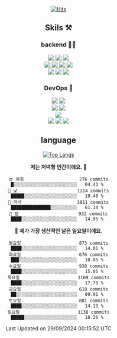 <div align="center">

[![Hits](https://hits.seeyoufarm.com/api/count/incr/badge.svg?url=https%3A%2F%2Fgithub.com%2Fzxcv9203%2Fhit-counter&count_bg=%23FF7272&title_bg=%23324C2E&icon=codeigniter.svg&icon_color=%23DD5B5B&title=%EB%B0%A9%EB%AC%B8%EC%9E%90&edge_flat=false)](https://hits.seeyoufarm.com)
  
## Skils ⚒️

### backend 🧑‍💻
  
<img src="https://img.shields.io/badge/Java-FF6600?style=flat-square&logo=buymeacoffee&logoColor=white"/>
<img src="https://img.shields.io/badge/Go-0099FF?style=flat-square&logo=go&logoColor=white"/>
<img src="https://img.shields.io/badge/Kotlin-7F52FF?style=flat-square&logo=kotlin&logoColor=white"/>
  
  
<br />
  
<img src="https://img.shields.io/badge/Spring-339933?style=flat-square&logo=Spring&logoColor=white"/>
<img src="https://img.shields.io/badge/Spring Boot-339933?style=flat-square&logo=Spring Boot&logoColor=white"/>
<img src="https://img.shields.io/badge/Spring Security-339933?style=flat-square&logo=Spring Security&logoColor=white"/>
  
<img src="https://img.shields.io/badge/Spring Data JPA-339933?style=flat-square&logo=Hibernate&logoColor=white"/>

<br />
  
  <img src="https://img.shields.io/badge/mysql-0099FF?style=flat-square&logo=mysql&logoColor=white"/>
  <img src="https://img.shields.io/badge/mariadb-0099FF?style=flat-square&logo=mariadb&logoColor=white"/>
  <img src="https://img.shields.io/badge/mongoDB-47A248?style=flat-square&logo=mongodb&logoColor=white"/>
  
  
### DevOps 🚀
  
  <img src="https://img.shields.io/badge/docker-2496ED?style=flat-square&logo=docker&logoColor=white"/>
  <img src="https://img.shields.io/badge/kubernetes-326CE5?style=flat-square&logo=kubernetes&logoColor=white"/>
  
  <br />
  
  <img src="https://img.shields.io/badge/Github Actions-2088FF?style=flat-square&logo=githubactions&logoColor=white"/>
  <img src="https://img.shields.io/badge/Jenkins-D24939?style=flat-square&logo=jenkins&logoColor=white"/>
  
  
  <br />
  <img src="https://img.shields.io/badge/terraform-7B42BC?style=flat-square&logo=terraform&logoColor=white"/>
  
  <br />
  <img src="https://img.shields.io/badge/Amazon AWS-232F3E?style=flat-square&logo=Amazon AWS&logoColor=white"/>

  <img src="https://img.shields.io/badge/GCP-4285F4?style=flat-square&logo=googlecloud&logoColor=white"/>
  <img src="https://img.shields.io/badge/NCP-03C75A?style=flat-square&logo=naver&logoColor=white"/>
  
  
## language

[![Top Langs](https://github-readme-stats.vercel.app/api/top-langs/?username=zxcv9203&hide=html&exclude_repo=zxcv9203.github.io,golB&theme=grate-gatsby)](https://github.com/zxcv9203/github-readme-stats)
  
<!--START_SECTION:waka-->
**저는 저녁형 인간이에요. 🦉** 

```text
🌞 아침                     276 commits         █░░░░░░░░░░░░░░░░░░░░░░░░   04.43 % 
🌆 낮　                     1214 commits        █████░░░░░░░░░░░░░░░░░░░░   19.48 % 
🌃 저녁                     3811 commits        ███████████████░░░░░░░░░░   61.14 % 
🌙 밤　                     932 commits         ████░░░░░░░░░░░░░░░░░░░░░   14.95 % 
```
📅 **제가 가장 생산적인 날은 일요일이에요.** 

```text
월요일                      873 commits         ████░░░░░░░░░░░░░░░░░░░░░   14.01 % 
화요일                      676 commits         ███░░░░░░░░░░░░░░░░░░░░░░   10.85 % 
수요일                      938 commits         ████░░░░░░░░░░░░░░░░░░░░░   15.05 % 
목요일                      1109 commits        ████░░░░░░░░░░░░░░░░░░░░░   17.79 % 
금요일                      618 commits         ██░░░░░░░░░░░░░░░░░░░░░░░   09.91 % 
토요일                      881 commits         ████░░░░░░░░░░░░░░░░░░░░░   14.13 % 
일요일                      1138 commits        █████░░░░░░░░░░░░░░░░░░░░   18.26 % 
```



 Last Updated on 29/09/2024 00:15:52 UTC
<!--END_SECTION:waka-->
  
</div>

